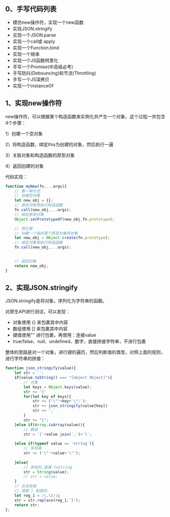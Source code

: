 ## 0、手写代码列表
* 模仿new操作符，实现一个new函数
* 实现JSON.stringify
* 实现一个JSON.parse
* 实现一个call或 apply
* 实现一个Function.bind
* 实现一个继承
* 实现一个JS函数柯里化
* 手写一个Promise(中高级必考)
* 手写防抖(Debouncing)和节流(Throttling)
* 手写一个JS深拷贝
* 实现一个instanceOf

## 1、实现new操作符
new操作符，可以根据某个构造函数来实例化并产生一个对象，这个过程一共包含4个步骤：

1）创建一个空对象

2）将构造函数，绑定this为创建的对象，然后执行一遍

3）关联对象和构造函数的原型对象

4）返回创建的对象

代码实现：
```javascript
function myNew(fn,...args){
    // 第一种方式
    // 创建空对象
    let new_obj = {};
    // 绑定对象来执行构造函数
    fn.call(new_obj,...args);
    // 绑定原型对象
    Object.setPrototypeOf(new_obj,fn.prototype);

    // 简化版
    // 创建一个指向某个原型对象的对象
    let new_obj = Object.create(fn.prototype);
    // 绑定对象来执行构造函数
    fn.call(new_obj,...args);
    

    // 返回对象
    return new_obj;
}
```

## 2、实现JSON.stringify
JSON.stringify是将对象，序列化为字符串的函数。

对原生API进行测试，可以发现：
* 对象使用 {} 来包裹其中内容
* 数组使用 [] 来包裹其中内容
* 键值使用"" 进行包裹，再使用：连接value
* true/false、null、undefined、数字，直接拼接字符串，不进行包裹

整体的思路是对一个对象，进行键的遍历，然后判断值的类型，对照上面的规则，进行字符串的拼接：
```javascript
function json_stringify(value){
    let str = '';
    if(value.toString() === "[object Object]"){
        // 对象
        let keys = Object.keys(value);
        str += '{'
        for(let key of keys){
            str += ("\""+key+'\":');
            str += json_stringify(value[key])
            str += ','
        }
        str += "}";
    }else if(Array.isArray(value)){
        // 数组
        str = '['+value.join(',')+']';
        
    }else if(typeof value == 'string'){
        // 字符串
        str += ('\"'+value+'\"');
        
    }else{
        // 其他的,直接 toString
        str = String(value);
        // str = value;
    }
    // 合法检查
    // 清楚 } 前面的，
    let reg_1 = /\,\}/ig
    str = str.replace(reg_1,'}');
    return str;
};
```